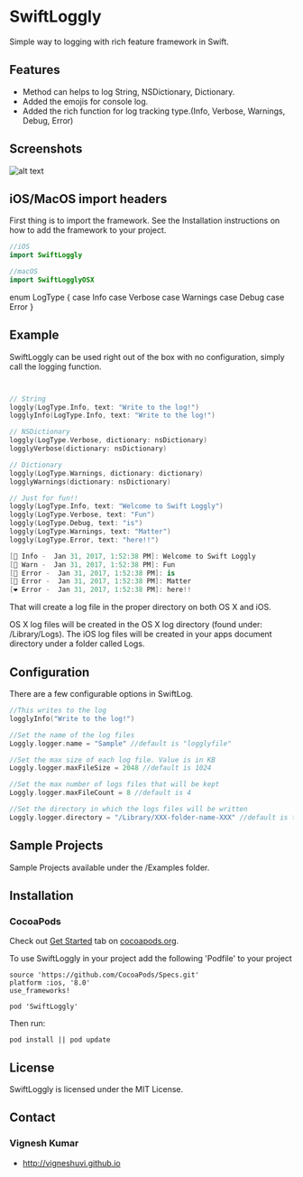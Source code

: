 # SwiftLoggly
Simple way to logging with rich feature framework in Swift.

## Features

- Method can helps to log String, NSDictionary, Dictionary.
- Added the emojis for console log.
- Added the rich function for log tracking type.(Info, Verbose, Warnings, Debug, Error)

## Screenshots

![alt text][swiftloggly]

[swiftloggly]: https://github.com/vigneshuvi/SwiftLoggly/blob/master/Screenshots/swiftloggly.gif

## iOS/MacOS import headers

First thing is to import the framework. See the Installation instructions on how to add the framework to your project.

```swift
//iOS
import SwiftLoggly

//macOS
import SwiftLogglyOSX

```
enum LogType {
    case Info
    case Verbose
    case Warnings
    case Debug
    case Error
}

## Example

SwiftLoggly can be used right out of the box with no configuration, simply call the logging function.

```swift


// String
loggly(LogType.Info, text: "Write to the log!")
logglyInfo(LogType.Info, text: "Write to the log!")

// NSDictionary
loggly(LogType.Verbose, dictionary: nsDictionary)
logglyVerbose(dictionary: nsDictionary)

// Dictionary
loggly(LogType.Warnings, dictionary: dictionary)
logglyWarnings(dictionary: nsDictionary)

// Just for fun!!
loggly(LogType.Info, text: "Welcome to Swift Loggly")
loggly(LogType.Verbose, text: "Fun")
loggly(LogType.Debug, text: "is")
loggly(LogType.Warnings, text: "Matter")
loggly(LogType.Error, text: "here!!")

[💙 Info -  Jan 31, 2017, 1:52:38 PM]: Welcome to Swift Loggly
[💜 Warn -  Jan 31, 2017, 1:52:38 PM]: Fun
[💚 Error -  Jan 31, 2017, 1:52:38 PM]: is
[💛 Error -  Jan 31, 2017, 1:52:38 PM]: Matter
[❤️ Error -  Jan 31, 2017, 1:52:38 PM]: here!!

```

That will create a log file in the proper directory on both OS X and iOS.

OS X log files will be created in the OS X log directory (found under: /Library/Logs). The iOS log files will be created in your apps document directory under a folder called Logs.

## Configuration

There are a few configurable options in SwiftLog.

```swift
//This writes to the log
logglyInfo("Write to the log!")

//Set the name of the log files
Loggly.logger.name = "Sample" //default is "logglyfile"

//Set the max size of each log file. Value is in KB
Loggly.logger.maxFileSize = 2048 //default is 1024

//Set the max number of logs files that will be kept
Loggly.logger.maxFileCount = 8 //default is 4

//Set the directory in which the logs files will be written
Loggly.logger.directory = "/Library/XXX-folder-name-XXX" //default is the standard logging directory for each platform.

```

## Sample Projects

  Sample Projects available under the /Examples folder. 

## Installation

### CocoaPods

Check out [Get Started](http://cocoapods.org/) tab on [cocoapods.org](http://cocoapods.org/).

To use SwiftLoggly in your project add the following 'Podfile' to your project

	source 'https://github.com/CocoaPods/Specs.git'
	platform :ios, '8.0'
	use_frameworks!

	pod 'SwiftLoggly'

Then run:

    pod install || pod update


## License

SwiftLoggly is licensed under the MIT License.

## Contact

### Vignesh Kumar
* http://vigneshuvi.github.io